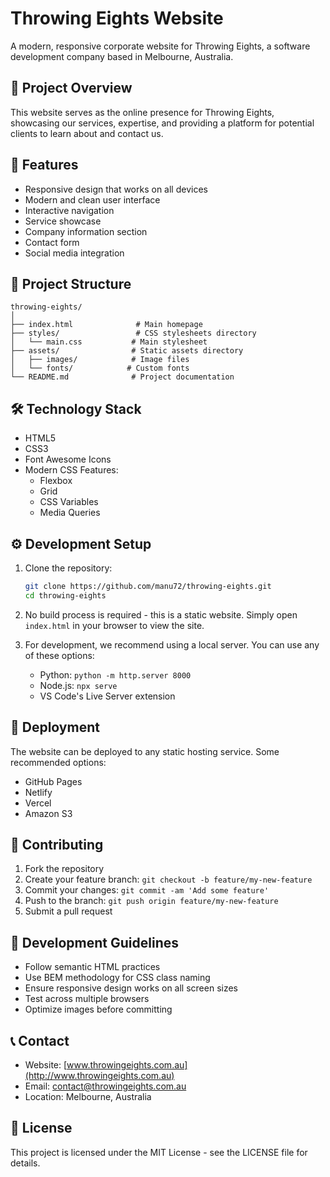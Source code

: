 # Throwing Eights Website

A modern, responsive corporate website for Throwing Eights, a software development company based in Melbourne, Australia.

## 🌟 Project Overview

This website serves as the online presence for Throwing Eights, showcasing our services, expertise, and providing a platform for potential clients to learn about and contact us.

## 🚀 Features

- Responsive design that works on all devices
- Modern and clean user interface
- Interactive navigation
- Service showcase
- Company information section
- Contact form
- Social media integration

## 📁 Project Structure

```
throwing-eights/
│
├── index.html              # Main homepage
├── styles/                 # CSS stylesheets directory
│   └── main.css           # Main stylesheet
├── assets/                # Static assets directory
│   ├── images/            # Image files
│   └── fonts/            # Custom fonts
└── README.md              # Project documentation
```

## 🛠️ Technology Stack

- HTML5
- CSS3
- Font Awesome Icons
- Modern CSS Features:
  - Flexbox
  - Grid
  - CSS Variables
  - Media Queries

## ⚙️ Development Setup

1. Clone the repository:
   ```bash
   git clone https://github.com/manu72/throwing-eights.git
   cd throwing-eights
   ```

2. No build process is required - this is a static website. Simply open `index.html` in your browser to view the site.

3. For development, we recommend using a local server. You can use any of these options:
   - Python: `python -m http.server 8000`
   - Node.js: `npx serve`
   - VS Code's Live Server extension

## 🚀 Deployment

The website can be deployed to any static hosting service. Some recommended options:
- GitHub Pages
- Netlify
- Vercel
- Amazon S3

## 🤝 Contributing

1. Fork the repository
2. Create your feature branch: `git checkout -b feature/my-new-feature`
3. Commit your changes: `git commit -am 'Add some feature'`
4. Push to the branch: `git push origin feature/my-new-feature`
5. Submit a pull request

## 📝 Development Guidelines

- Follow semantic HTML practices
- Use BEM methodology for CSS class naming
- Ensure responsive design works on all screen sizes
- Test across multiple browsers
- Optimize images before committing

## 📞 Contact

- Website: [www.throwingeights.com.au](http://www.throwingeights.com.au)
- Email: contact@throwingeights.com.au
- Location: Melbourne, Australia

## 📄 License

This project is licensed under the MIT License - see the LICENSE file for details.